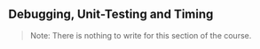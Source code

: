 <!-- Date 10-11-2021 -->

## Debugging, Unit-Testing and Timing

> Note: There is nothing to write for this section of the course.